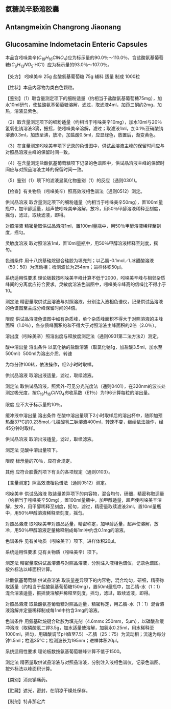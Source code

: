 ## 氨糖美辛肠溶胶囊

## Antangmeixin Changrong Jiaonang

## Glucosamine Indometacin Enteric Capsules

本品含吲哚美辛$(C_{19}H_{16}ClNO_{4})$应为标示量的90.0％～110.0％，含盐酸氨基葡萄糖$(C_{6}H_{13}NO_{5}$·HC1）应为标示量的93.0％～107.0％。

【处方】 
吲哚美辛 25g
盐酸氨基葡萄糖 75g
辅料 适量
制成 1000粒

【性状】本品内容物为类白色颗粒。

【鉴别】（1）取含量测定项下的细粉适量（约相当于盐酸氨基葡萄糖75mg），加水10ml研匀，使盐酸氨基葡萄糖溶解，滤过，取滤液4ml，加茚三酮约2mg，加热，溶液显紫色。

（2）取含量测定项下的细粉适量（约相当于吲哚美辛10mg），加水10ml与20％氢氧化钠溶液3滴，振摇，使吲哚美辛溶解，滤过；取滤液1ml，加0.1％亚硝酸钠溶液0.3ml，加热至沸，放冷，加盐酸0.5ml，应显绿色，放置后，渐变黄色。

（3）在含量测定吲哚美辛项下记录的色谱图中，供试品溶液主峰的保留时间应与对照品溶液主峰的保留时间一致。

（4）在含量测定盐酸氨基葡萄糖项下记录的色谱图中，供试品溶液主峰的保留时间应与对照品溶液主峰的保留时间一致。

（5）鉴别（1）项下的滤液显氯化物鉴别（1）的反应（通则0301)。

【检查】有关物质（吲哚美辛）照高效液相色谱法（通则0512）测定。

供试品溶液 取含量测定项下的细粉适量（约相当于吲哚美辛50mg），置100ml量瓶中，加甲醇适量，超声使吲哚美辛溶解，放冷，用50％甲醇溶液稀释至刻度，摇匀，滤过，取续滤液，即得。

对照溶液 精密量取供试品溶液1ml，置100ml量瓶中，用50％甲醇溶液稀释至刻度，摇匀。

灵敏度溶液 取对照溶液1ml，置10ml量瓶中，用50％甲醇溶液稀释至刻度，摇匀。

色谱条件 用十八烷基硅烷键合硅胶为填充剂；以乙腈-0.1mol／L冰醋酸溶液（50：50）为流动相；检测波长为254nm；进样体积50μl。

系统适用性要求 理论板数按吲哚美辛峰计算不低于2000，吲哚美辛峰与相邻杂质峰间的分离度应符合要求。灵敏度溶液色谱图中，吲哚美辛峰高的信噪比不得小于10。

测定法 精密量取供试品溶液与对照溶液，分别注入液相色谱仪，记录供试品溶液的色谱图至主成分峰保留时间的4倍。

限度 供试品溶液色谱图中如有杂质峰，单个杂质峰面积不得大于对照溶液的主峰面积（1.0％），各杂质峰面积的和不得大于对照溶液主峰面积的2倍（2.0％）。

溶出度（吲哚美辛）照溶出度与释放度测定法（通则0931第二法方法2）测定。

酸中溶出量 溶出条件 以氯化钠的盐酸溶液（取氯化钠1g，加盐酸3.5ml，加水至500ml）500ml为溶出介质，转速

为每分钟100转，依法操作，经2小时时取样。

供试品溶液 取溶出液适量，滤过，取续滤液。

测定法 取供试品溶液，照紫外-可见分光光度法（通则0401），在320nm的波长处测定吸光度，按$C_{19}H_{16}ClNO_{4}的$收系数（E1％）为196计算每粒的溶出量。

限度 应不大于标示量的10％。

缓冲液中溶出量 溶出条件 在酸中溶出量项下2小时取样后的溶出杯中，随即加预热至37℃的0.235mol／L磷酸氢二钠溶液400ml，转速不变，继续依法操作，经45分钟时取样。

供试品溶液 取溶出液适量，滤过，取续滤液。

测定法 见酸中溶出量项下。

限度 标示量的70％，应符合规定。

其他 应符合胶囊剂项下有关的各项规定（通则0103）。

【含量测定】照高效液相色谱法（通则0512）测定。

吲哚美辛 供试品溶液 取装量差异项下的内容物，混合均匀，研细，精密称取适量（约相当于吲哚美辛50mg），置100ml量瓶中，加甲醇适量，超声使吲哚美辛溶解，放冷，用甲醇稀释至刻度，摇匀，滤过，精密量取续滤液2ml，置10ml量瓶中，用50％甲醇溶液稀释至刻度，摇匀。

对照品溶液 取吲哚美辛对照品适量，精密称定，加甲醇适量，超声使溶解，放冷，用50％甲醇溶液定量稀释制成每1ml中约含0.1mg的溶液。

色谱条件 见有关物质（吲哚美辛）项下。进样体积20μl。

系统适用性要求 见有关物质（吲哚美辛）项下。

测定法 精密量取供试品溶液与对照品溶液，分别注入液相色谱仪，记录色谱图。按外标法以峰面积计算。

盐酸氨基葡萄糖 供试品溶液 取装量差异项下的内容物，混合均匀，研细，精密称取适量（约相当于盐酸氨基葡萄糖150mg），置50ml量瓶中，加乙腈-水（1：1）混合溶液适量，振摇使溶解并稀释至刻度，摇匀，滤过，取续滤液，即得。

对照品溶液 取盐酸氨基葡萄糖对照品适量，精密称定，用乙腈-水（1：1）混合溶液溶解并定量稀释制成每1ml中约含3mg的溶液。

色谱条件 用氨基硅烷键合硅胶为填充剂（4.6mmx 250mm，5μm），以磷酸盐缓冲溶液（取磷酸氢二钾3.5g，加水适量使溶解，加氨水0.25ml，用水稀释至1000ml，摇匀，用磷酸调节pH值至7.5）-乙腈（25：75）为流动相；流速为每分钟1.5ml；柱温35℃；检测波长为195nm；进样体积20μl。

系统适用性要求 理论板数按氨基葡萄糖峰计算不低于1500。

测定法 精密量取供试品溶液与对照品溶液，分别注入液相色谱仪，记录色谱图。按外标法以峰面积计算。

【类别】消炎镇痛药。

【贮藏】遮光，密封，在阴凉干燥处保存。

【制剂】特非那定片